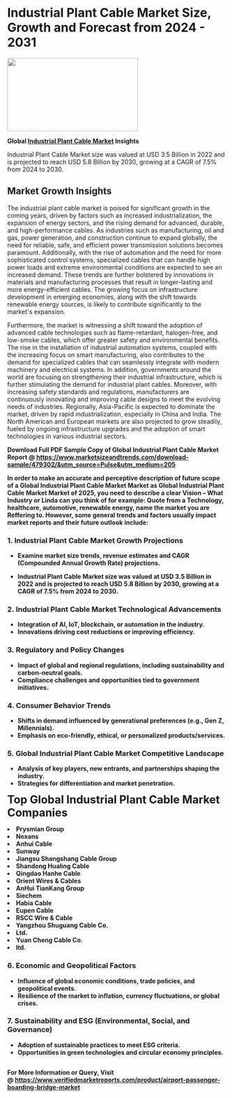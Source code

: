 <H1>Industrial Plant Cable Market Size, Growth and Forecast from 2024 - 2031</H1><img class="aligncenter size-medium wp-image-584254" src="https://thirdeyenews.in/wp-content/uploads/2024/09/Global-Market-Research-300x168.jpeg" alt="" width="300" height="168" /><p><strong>Global&nbsp;<a href="https://www.marketsizeandtrends.com/download-sample/479302/&amp;utm_source=Pulse&amp;utm_medium=205">Industrial Plant Cable Market</a> Insights</strong></p><p>Industrial Plant Cable Market size was valued at USD 3.5 Billion in 2022 and is projected to reach USD 5.8 Billion by 2030, growing at a CAGR of 7.5% from 2024 to 2030.</p><p><h2>Market Growth Insights</h2> <p>The industrial plant cable market is poised for significant growth in the coming years, driven by factors such as increased industrialization, the expansion of energy sectors, and the rising demand for advanced, durable, and high-performance cables. As industries such as manufacturing, oil and gas, power generation, and construction continue to expand globally, the need for reliable, safe, and efficient power transmission solutions becomes paramount. Additionally, with the rise of automation and the need for more sophisticated control systems, specialized cables that can handle high power loads and extreme environmental conditions are expected to see an increased demand. These trends are further bolstered by innovations in materials and manufacturing processes that result in longer-lasting and more energy-efficient cables. The growing focus on infrastructure development in emerging economies, along with the shift towards renewable energy sources, is likely to contribute significantly to the market's expansion.</p> <p><strong></strong></p> <p>Furthermore, the market is witnessing a shift toward the adoption of advanced cable technologies such as flame-retardant, halogen-free, and low-smoke cables, which offer greater safety and environmental benefits. The rise in the installation of industrial automation systems, coupled with the increasing focus on smart manufacturing, also contributes to the demand for specialized cables that can seamlessly integrate with modern machinery and electrical systems. In addition, governments around the world are focusing on strengthening their industrial infrastructure, which is further stimulating the demand for industrial plant cables. Moreover, with increasing safety standards and regulations, manufacturers are continuously innovating and improving cable designs to meet the evolving needs of industries. Regionally, Asia-Pacific is expected to dominate the market, driven by rapid industrialization, especially in China and India. The North American and European markets are also projected to grow steadily, fueled by ongoing infrastructure upgrades and the adoption of smart technologies in various industrial sectors.</p> <p><strong></p><p><span class=""><strong>Download Full PDF Sample Copy of Global Industrial Plant Cable Market Report</strong> @ <a href="https://www.marketsizeandtrends.com/download-sample/479302/&amp;utm_source=Pulse&amp;utm_medium=205" target="_blank">https://www.marketsizeandtrends.com/download-sample/479302/&amp;utm_source=Pulse&amp;utm_medium=205</a></span></p><p>In order to make an accurate and perceptive description of future scope of a Global&nbsp;Industrial Plant Cable Market Market as Global&nbsp;Industrial Plant Cable Market Market of 2025, you need to describe a clear Vision &ndash; What Industry or Linda can you think of for example: Quote from a Technology, healthcare, automotive, renewable energy, name the market you are Reffering to. However, some general trends and factors usually impact market reports and their future outlook include:</p><h3>1.&nbsp;<strong>Industrial Plant Cable Market Growth Projections</strong></h3><ul><li>Examine market size trends, revenue estimates and CAGR (Compounded Annual Growth Rate) projections.</li><li><p>Industrial Plant Cable Market size was valued at USD 3.5 Billion in 2022 and is projected to reach USD 5.8 Billion by 2030, growing at a CAGR of 7.5% from 2024 to 2030.</p></li></ul><h3>2.&nbsp;<strong>Industrial Plant Cable Market Technological Advancements</strong></h3><ul><li>Integration of AI, IoT, blockchain, or automation in the industry.</li><li>Innovations driving cost reductions or improving efficiency.</li></ul><h3>3.&nbsp;<strong>Regulatory and Policy Changes</strong></h3><ul><li>Impact of global and regional regulations, including sustainability and carbon-neutral goals.</li><li>Compliance challenges and opportunities tied to government initiatives.</li></ul><h3>4.&nbsp;<strong>Consumer Behavior Trends</strong></h3><ul><li>Shifts in demand influenced by generational preferences (e.g., Gen Z, Millennials).</li><li>Emphasis on eco-friendly, ethical, or personalized products/services.</li></ul><h3>5.&nbsp;<strong>Global Industrial Plant Cable Market Competitive Landscape</strong></h3><ul><li>Analysis of key players, new entrants, and partnerships shaping the industry.</li><li>Strategies for differentiation and market penetration.</li></ul><p data-pm-slice="1 1 []"><span style="color: inherit; font-family: inherit; font-size: 25px;">Top Global Industrial Plant Cable Market Companies</span></p><div class="" data-test-id=""><p><li>Prysmian Group</li><li> Nexans</li><li> Anhui Cable</li><li> Sunway</li><li> Jiangsu Shangshang Cable Group</li><li> Shandong Hualing Cable</li><li> Qingdao Hanhe Cable</li><li> Orient Wires & Cables</li><li> AnHui TianKang Group</li><li> Siechem</li><li> Habia Cable</li><li> Eupen Cable</li><li> RSCC Wire & Cable</li><li> Yangzhou Shuguang Cable Co.</li><li> Ltd.</li><li> Yuan Cheng Cable Co.</li><li>ltd.</li></p></div><h3>6.&nbsp;<strong>Economic and Geopolitical Factors</strong></h3><ul><li>Influence of global economic conditions, trade policies, and geopolitical events.</li><li>Resilience of the market to inflation, currency fluctuations, or global crises.</li></ul><h3>7.&nbsp;<strong>Sustainability and ESG (Environmental, Social, and Governance)</strong></h3><ul><li>Adoption of sustainable practices to meet ESG criteria.</li><li>Opportunities in green technologies and circular economy principles.</li></ul><h2><strong style="font-size: 14px;">For More Information or Query, Visit @&nbsp;</strong><a style="background-color: #ffffff; font-size: 14px;" href="https://www.marketsizeandtrends.com/report/industrial-plant-cable-market/" target="_blank">https://www.verifiedmarketreports.com/product/airport-passenger-boarding-bridge-market</a></h2>
